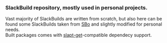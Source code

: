 ### SlackBuild repository, mostly used in personal projects.  

Vast majority of SlackBuilds are written from scratch, but also here can be found some SlackBuilds taken from [SBo](http://slackbuilds.org) and slightly modified for personal needs.  
Built packages comes with [slapt-get](http://software.jaos.org/#slapt-get)-compatible dependecy support.  
